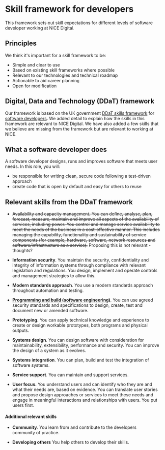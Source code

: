 # Skill framework for developers

This framework sets out skill expectations for different levels of software developer working at NICE Digital.  

## Principles

We think it's important for a skill framework to be:

* Simple and clear to use
* Based on existing skill frameworks where possible
* Relevant to our technologies and technical roadmap
* Actionable to aid career planning
* Open for modification

## Digital, Data and Technology (DDaT) framework 

Our framework is based on the UK government [DDaT skills framework](https://www.gov.uk/government/collections/digital-data-and-technology-profession-capability-framework) for [software developers](https://www.gov.uk/guidance/software-developer).  We added detail to explain how the skills in this framework are relevant to NICE Digital.  We have also added a few skills that we believe are missing from the framework but are relevant to working at NICE.

## What a software developer does

A software developer designs, runs and improves software that meets user needs. In this role, you will:

* be responsible for writing clean, secure code following a test-driven approach
* create code that is open by default and easy for others to reuse


## Relevant skills from the DDaT framework


* ~~Availability and capacity management. You can define, analyse, plan, forecast, measure, maintain and improve all aspects of the availability of services, including power. You control and manage service availability to meet the needs of the business in a cost-effective manner. This includes managing the capability, functionality and sustainability of service components (for example, hardware, software, network resources and software/infrastructure as a service).~~ Proposing this is not relevant - thoughts?

* **Information security**. You maintain the security, confidentiality and integrity of information systems through compliance with relevant legislation and regulations. You design, implement and operate controls and management strategies to allow this.

* **Modern standards approach**. You use a modern standards approach throughout automation and testing.

* **[Programming and build (software engineering)](skills/programming.md)**. You can use agreed security standards and specifications to design, create, test and document new or amended software.

* **Prototyping**. You can apply technical knowledge and experience to create or design workable prototypes, both programs and physical outputs.

* **Systems design**. You can design software with consideration for maintainability, extensibility, performance and security. You can improve the design of a system as it evolves.

* **Systems integration**. You can plan, build and test the integration of software systems.

* **Service support**. You can maintain and support services.

* **User focus**. You understand users and can identify who they are and what their needs are, based on evidence. You can translate user stories and propose design approaches or services to meet these needs and engage in meaningful interactions and relationships with users. You put users first. 

#### Additional relevant skills 

* **Community**. You learn from and contribute to the developers community of practice. 

* **Developing others** You help others to develop their skills.



